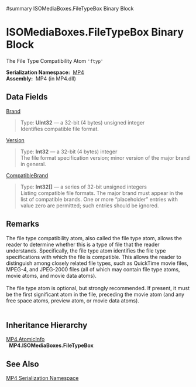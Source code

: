 ﻿#summary ISOMediaBoxes.FileTypeBox Binary Block

# ISOMediaBoxes.FileTypeBox Binary Block #


The File Type Compatibility Atom `'ftyp'`

**Serialization Namespace:**  [MP4](Bin_N_MP4.md)<br><b>Assembly:</b>  MP4 (in MP4.dll)<br>
<h2>Data Fields</h2>

<a href='Bin_F_MP4_ISOMediaBoxes_FileTypeBox_Brand.md'>Brand</a>

<blockquote>Type: <b>UInt32</b> — a 32-bit (4 bytes) unsigned integer <br>Identifies compatible file format.<br></blockquote>

<a href='Bin_F_MP4_ISOMediaBoxes_FileTypeBox_Version.md'>Version</a>

<blockquote>Type: <b>Int32</b> — a 32-bit (4 bytes) integer <br>The file format specification version; minor version of the major brand in general.<br></blockquote>

<a href='Bin_F_MP4_ISOMediaBoxes_FileTypeBox_CompatibleBrand.md'>CompatibleBrand</a>

<blockquote>Type: <b>Int32[</b><b>]</b> — a series of 32-bit unsigned integers<br>Listing compatible file formats. The major brand must appear in the list of compatible brands. One or more “placeholder” entries with value zero are permitted; such entries should be ignored.<br></blockquote>

<h2>Remarks</h2>

The file type compatibility atom, also called the file type atom, allows the reader to determine whether this is a type of file that the reader understands. Specifically, the file type atom identifies the file type specifications with which the file is compatible. This allows the reader to distinguish among closely related file types, such as QuickTime movie files, MPEG-4, and JPEG-2000 files (all of which may contain file type atoms, movie atoms, and movie data atoms).<br>
<br>
The file type atom is optional, but strongly recommended. If present, it must be the first significant atom in the file, preceding the movie atom (and any free space atoms, preview atom, or movie data atoms).<br>
<br>
<h2>Inheritance Hierarchy</h2>
<a href='Bin_T_MP4_AtomicInfo.md'>MP4.AtomicInfo</a><br>  <b>MP4.ISOMediaBoxes.FileTypeBox</b><br>
<h2>See Also</h2>

<a href='Bin_N_MP4.md'>MP4 Serialization Namespace</a>
